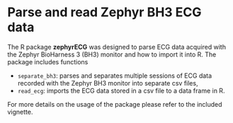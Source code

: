 Parse and read Zephyr BH3 ECG data
========

The R package **zephyrECG** was designed to parse ECG data acquired with the Zephyr BioHarness 3 (BH3) monitor and how to import it into R. 
The package includes functions

* `separate_bh3`:  parses and separates multiple sessions of ECG data recorded with the Zephyr BH3 monitor into separate csv files,
* `read_ecg`: imports the ECG data stored in a csv file to a data frame in R.

For more details on the usage of the package please refer to the included vignette. 
